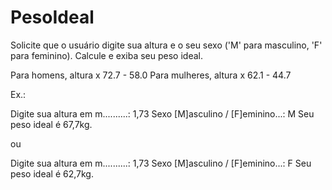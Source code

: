 # PesoIdeal
Solicite que o usuário digite sua altura e o seu sexo ('M' para masculino, 'F' para feminino). Calcule e exiba seu peso ideal.

Para homens, altura x 72.7 - 58.0
Para mulheres, altura x 62.1 - 44.7

Ex.:

Digite sua altura em m..........: 1,73
Sexo [M]asculino / [F]eminino...: M
Seu peso ideal é 67,7kg.

ou

Digite sua altura em m..........: 1,73
Sexo [M]asculino / [F]eminino...: F
Seu peso ideal é 62,7kg.


